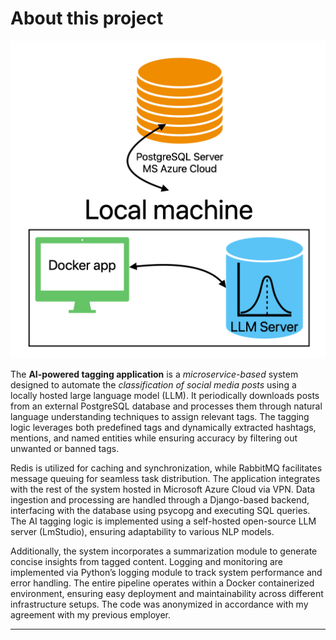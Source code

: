 # About this project

![Visualisation](SCR-20250203-okjz.png)

The **AI-powered tagging application** is a *microservice-based* system designed to automate the *classification of social media posts* using a locally hosted large language model (LLM). It periodically downloads posts from an external PostgreSQL database and processes them through natural language understanding techniques to assign relevant tags. The tagging logic leverages both predefined tags and dynamically extracted hashtags, mentions, and named entities while ensuring accuracy by filtering out unwanted or banned tags.

Redis is utilized for caching and synchronization, while RabbitMQ facilitates message queuing for seamless task distribution. The application integrates with the rest of the system hosted in Microsoft Azure Cloud via VPN. Data ingestion and processing are handled through a Django-based backend, interfacing with the database using psycopg and executing SQL queries. The AI tagging logic is implemented using a self-hosted open-source LLM server (LmStudio), ensuring adaptability to various NLP models.

Additionally, the system incorporates a summarization module to generate concise insights from tagged content. Logging and monitoring are implemented via Python’s logging module to track system performance and error handling. The entire pipeline operates within a Docker containerized environment, ensuring easy deployment and maintainability across different infrastructure setups. The code was anonymized in accordance with my agreement with my previous employer.

---
